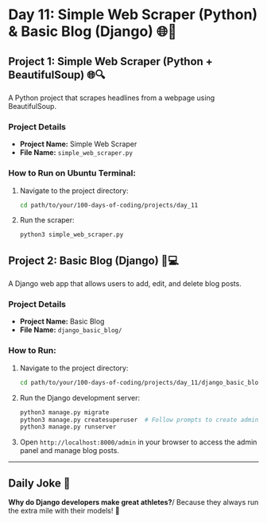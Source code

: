 # Day 11: Simple Web Scraper (Python) & Basic Blog (Django) 🌐📝

## Project 1: Simple Web Scraper (Python + BeautifulSoup) 🌐🔍
A Python project that scrapes headlines from a webpage using BeautifulSoup.

### Project Details
- **Project Name:** Simple Web Scraper
- **File Name:** `simple_web_scraper.py`

### How to Run on Ubuntu Terminal:
1. Navigate to the project directory:
   ```bash
   cd path/to/your/100-days-of-coding/projects/day_11
   ```

2. Run the scraper:
   ```bash
   python3 simple_web_scraper.py
   ```

## Project 2: Basic Blog (Django) 📝💻
A Django web app that allows users to add, edit, and delete blog posts.

### Project Details
- **Project Name:** Basic Blog
- **File Name:** `django_basic_blog/`

### How to Run:
1. Navigate to the project directory:
   ```bash
   cd path/to/your/100-days-of-coding/projects/day_11/django_basic_blog
   ```

2. Run the Django development server:
   ```bash
   python3 manage.py migrate
   python3 manage.py createsuperuser  # Follow prompts to create admin user
   python3 manage.py runserver
   ```

3. Open `http://localhost:8000/admin` in your browser to access the admin panel and manage blog posts.

---

## Daily Joke 🤣
**Why do Django developers make great athletes?**/
Because they always run the extra mile with their models! 🏃
